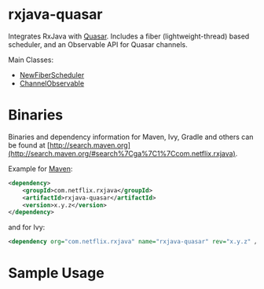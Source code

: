# rxjava-quasar

Integrates RxJava with [Quasar](https://github.com/puniverse/quasar).
Includes a fiber (lightweight-thread) based scheduler, and an Observable API for Quasar channels.

Main Classes:

- [NewFiberScheduler](https://github.com/Netflix/RxJava/blob/master/rxjava-contrib/rxjava-quasar/src/main/java/rx/quasar/NewFiberScheduler.java)
- [ChannelObservable](https://github.com/Netflix/RxJava/blob/master/rxjava-contrib/rxjava-quasar/src/main/java/rx/quasar/ChannelObservable.java)


# Binaries

Binaries and dependency information for Maven, Ivy, Gradle and others can be found at [http://search.maven.org](http://search.maven.org/#search%7Cga%7C1%7Ccom.netflix.rxjava).

Example for [Maven](http://search.maven.org/#search%7Cga%7C1%7Ca%3A%22rxjava-apache-http%22):

```xml
<dependency>
    <groupId>com.netflix.rxjava</groupId>
    <artifactId>rxjava-quasar</artifactId>
    <version>x.y.z</version>
</dependency>
```

and for Ivy:

```xml
<dependency org="com.netflix.rxjava" name="rxjava-quasar" rev="x.y.z" />
```

# Sample Usage



